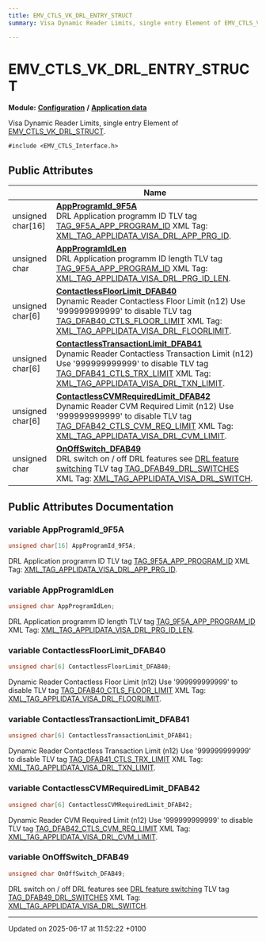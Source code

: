 ```yaml
---
title: EMV_CTLS_VK_DRL_ENTRY_STRUCT
summary: Visa Dynamic Reader Limits, single entry Element of EMV_CTLS_VK_DRL_STRUCT. 

---
```


# EMV_CTLS_VK_DRL_ENTRY_STRUCT

**Module:** **[Configuration](group___a_d_k___c_o_n_f_i_g_u_r_a_t_i_o_n.md)** **/** **[Application data](group___d_e_f___c_o_n_f___a_p_p_l_i.md)**



Visa Dynamic Reader Limits, single entry Element of [EMV_CTLS_VK_DRL_STRUCT](). 


`#include <EMV_CTLS_Interface.h>`

## Public Attributes

|                | Name           |
| -------------- | -------------- |
| unsigned char[16] | **[AppProgramId_9F5A](struct_e_m_v___c_t_l_s___v_k___d_r_l___e_n_t_r_y___s_t_r_u_c_t.md#variable-appprogramid-9f5a)** <br>DRL Application programm ID    TLV tag [TAG_9F5A_APP_PROGRAM_ID]()   XML Tag: [XML_TAG_APPLIDATA_VISA_DRL_APP_PRG_ID]().  |
| unsigned char | **[AppProgramIdLen](struct_e_m_v___c_t_l_s___v_k___d_r_l___e_n_t_r_y___s_t_r_u_c_t.md#variable-appprogramidlen)** <br>DRL Application programm ID length    TLV tag [TAG_9F5A_APP_PROGRAM_ID]()   XML Tag: [XML_TAG_APPLIDATA_VISA_DRL_PRG_ID_LEN]().  |
| unsigned char[6] | **[ContactlessFloorLimit_DFAB40](struct_e_m_v___c_t_l_s___v_k___d_r_l___e_n_t_r_y___s_t_r_u_c_t.md#variable-contactlessfloorlimit-dfab40)** <br>Dynamic Reader Contactless Floor Limit (n12)    Use '999999999999' to disable    TLV tag [TAG_DFAB40_CTLS_FLOOR_LIMIT]()   XML Tag: [XML_TAG_APPLIDATA_VISA_DRL_FLOORLIMIT]().  |
| unsigned char[6] | **[ContactlessTransactionLimit_DFAB41](struct_e_m_v___c_t_l_s___v_k___d_r_l___e_n_t_r_y___s_t_r_u_c_t.md#variable-contactlesstransactionlimit-dfab41)** <br>Dynamic Reader Contactless Transaction Limit (n12)    Use '999999999999' to disable    TLV tag [TAG_DFAB41_CTLS_TRX_LIMIT]()   XML Tag: [XML_TAG_APPLIDATA_VISA_DRL_TXN_LIMIT]().  |
| unsigned char[6] | **[ContactlessCVMRequiredLimit_DFAB42](struct_e_m_v___c_t_l_s___v_k___d_r_l___e_n_t_r_y___s_t_r_u_c_t.md#variable-contactlesscvmrequiredlimit-dfab42)** <br>Dynamic Reader CVM Required Limit (n12)    Use '999999999999' to disable    TLV tag [TAG_DFAB42_CTLS_CVM_REQ_LIMIT]()   XML Tag: [XML_TAG_APPLIDATA_VISA_DRL_CVM_LIMIT]().  |
| unsigned char | **[OnOffSwitch_DFAB49](struct_e_m_v___c_t_l_s___v_k___d_r_l___e_n_t_r_y___s_t_r_u_c_t.md#variable-onoffswitch-dfab49)** <br>DRL switch on / off DRL features see [DRL feature switching]()   TLV tag [TAG_DFAB49_DRL_SWITCHES]()   XML Tag: [XML_TAG_APPLIDATA_VISA_DRL_SWITCH]().  |

## Public Attributes Documentation

### variable AppProgramId_9F5A

```cpp
unsigned char[16] AppProgramId_9F5A;
```

DRL Application programm ID    TLV tag [TAG_9F5A_APP_PROGRAM_ID]()   XML Tag: [XML_TAG_APPLIDATA_VISA_DRL_APP_PRG_ID](). 

### variable AppProgramIdLen

```cpp
unsigned char AppProgramIdLen;
```

DRL Application programm ID length    TLV tag [TAG_9F5A_APP_PROGRAM_ID]()   XML Tag: [XML_TAG_APPLIDATA_VISA_DRL_PRG_ID_LEN](). 

### variable ContactlessFloorLimit_DFAB40

```cpp
unsigned char[6] ContactlessFloorLimit_DFAB40;
```

Dynamic Reader Contactless Floor Limit (n12)    Use '999999999999' to disable    TLV tag [TAG_DFAB40_CTLS_FLOOR_LIMIT]()   XML Tag: [XML_TAG_APPLIDATA_VISA_DRL_FLOORLIMIT](). 

### variable ContactlessTransactionLimit_DFAB41

```cpp
unsigned char[6] ContactlessTransactionLimit_DFAB41;
```

Dynamic Reader Contactless Transaction Limit (n12)    Use '999999999999' to disable    TLV tag [TAG_DFAB41_CTLS_TRX_LIMIT]()   XML Tag: [XML_TAG_APPLIDATA_VISA_DRL_TXN_LIMIT](). 

### variable ContactlessCVMRequiredLimit_DFAB42

```cpp
unsigned char[6] ContactlessCVMRequiredLimit_DFAB42;
```

Dynamic Reader CVM Required Limit (n12)    Use '999999999999' to disable    TLV tag [TAG_DFAB42_CTLS_CVM_REQ_LIMIT]()   XML Tag: [XML_TAG_APPLIDATA_VISA_DRL_CVM_LIMIT](). 

### variable OnOffSwitch_DFAB49

```cpp
unsigned char OnOffSwitch_DFAB49;
```

DRL switch on / off DRL features see [DRL feature switching]()   TLV tag [TAG_DFAB49_DRL_SWITCHES]()   XML Tag: [XML_TAG_APPLIDATA_VISA_DRL_SWITCH](). 

-------------------------------

Updated on 2025-06-17 at 11:52:22 +0100